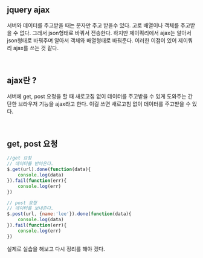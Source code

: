 ## jquery ajax

서버와 데이터를 주고받을 때는 문자만 주고 받을수 있다. 고로 배열이나 객체를 주고받을 수 없다. 그래서 json형태로 바꿔서 전송한다. 하지만 제이쿼리에서 ajax는 알아서 json형태로 바꿔주며 알아서 객체와 배열형태로 바꿔준다. 이러한 이점이 있어 제이쿼리 ajax를 쓰는 것 같다.

<br />

## ajax란 ?

서버에 get, post 요청을 할 때 새로고침 없이 데이터를 주고받을 수 있게 도와주는 간단한 브라우저 기능을 ajax라고 한다. 이걸 쓰면 새로고침 없이 데이터를 주고받을 수 있다.

<br />

## get, post 요청

```js
//get 요청
// 데이터를 받아온다.
$.get(url).done(function(data){
    console.log(data)
}).fail(function(err){
    console.log(err)
})

// post 요청
// 데이터를 보내준다.
$.post(url, {name:'lee'}).done(function(data){
    console.log(data)
}).fail(function(err){
    console.log(err)
})
```

실제로 실습을 해보고 다시 정리를 해야 겠다.
